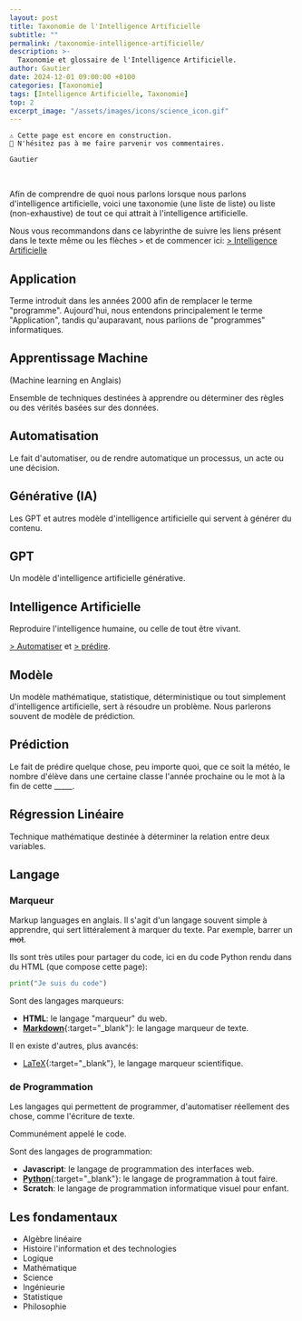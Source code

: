 ```yaml
---
layout: post
title: Taxonomie de l'Intelligence Artificielle
subtitle: ""
permalink: /taxonomie-intelligence-artificielle/
description: >-
  Taxonomie et glossaire de l'Intelligence Artificielle.
author: Gautier
date: 2024-12-01 09:00:00 +0100
categories: [Taxonomie]
tags: [Intelligence Artificielle, Taxonomie]
top: 2
excerpt_image: "/assets/images/icons/science_icon.gif"
---
```


<!-- Meta
	artificial intelligence
	ai
	ai art
	ai chatbot
	ai education
	ai project
	ai resource
	ai course
	ai training
	ai essentials
	ai techniques
	ai applications
	ai ethics
	ai frameworks
	ai regulation
	ai history
	ai philosophy
	ai future
	
	ai classroom
	ai readyness

	ai for educators
	ai in education
	ai in schools


	learn ai
	teach ai

	learning with ai
	teaching with ai

	chatgpt

-->

```text
⚠️ Cette page est encore en construction.
📣 N'hésitez pas à me faire parvenir vos commentaires.

Gautier
```
<br>

Afin de comprendre de quoi nous parlons lorsque nous parlons d'intelligence artificielle, voici une taxonomie (une liste de liste) ou liste (non-exhaustive) de tout ce qui attrait à l'intelligence artificielle.

Nous vous recommandons dans ce labyrinthe de suivre les liens présent dans le texte même ou les flèches `>` et de commencer ici: [> Intelligence Artificielle](#h-intelligence-artificielle)

<!--more-->

## Application

Terme introduit dans les années 2000 afin de remplacer le terme "programme". Aujourd'hui, nous entendons principalement le terme "Application", tandis qu'auparavant, nous parlions de "programmes" informatiques.  


## Apprentissage Machine

(Machine learning en Anglais)

Ensemble de techniques destinées à apprendre ou déterminer des règles ou des vérités basées sur des données.

## Automatisation

Le fait d'automatiser, ou de rendre automatique un processus, un acte ou une décision.

## Générative (IA)

Les GPT et autres modèle d'intelligence artificielle qui servent à générer du contenu.

## GPT 

Un modèle d'intelligence artificielle générative.


## Intelligence Artificielle

Reproduire l'intelligence humaine, ou celle de tout être vivant.

[> Automatiser](#h-automatisation) et [> prédire](#h-prédiction).

## Modèle

Un modèle mathématique, statistique, déterministique ou tout simplement d'intelligence artificielle, sert à résoudre un problème. Nous parlerons souvent de modèle de prédiction.

## Prédiction 

Le fait de prédire quelque chose, peu importe quoi, que ce soit la météo, le nombre d'élève dans une certaine classe l'année prochaine ou le mot à la fin de cette _____.

## Régression Linéaire

Technique mathématique destinée à déterminer la relation entre deux variables.

## Langage

### Marqueur 

Markup languages en anglais. Il s'agit d'un langage souvent simple à apprendre, qui sert littéralement à marquer du texte. Par exemple, barrer un ~~mot~~.

Ils sont très utiles pour partager du code, ici en du code Python rendu dans du HTML (que compose cette page):

```python
print("Je suis du code")
```

Sont des langages marqueurs:

- **HTML**: le langage "marqueur" du web.
- [**Markdown**](https://learnmarkdown.com/){:target="_blank"}: le langage marqueur de texte.

Il en existe d'autres, plus avancés:

- [LaTeX](https://www.latex-project.org/get/){:target="_blank"}, le langage marqueur scientifique.

### de Programmation 

Les langages qui permettent de programmer, d'automatiser réellement des chose, comme l'écriture de texte.

Communément appelé le code.

Sont des langages de programmation:

- **Javascript**: le langage de programmation des interfaces web.
- [**Python**](/python/){:target="_blank"}: le langage de programmation à tout faire.
- **Scratch**: le langage de programmation informatique visuel pour enfant.

## Les fondamentaux

- Algèbre linéaire
- Histoire l'information et des technologies
- Logique
- Mathématique
- Science
- Ingénieurie
- Statistique
- Philosophie
